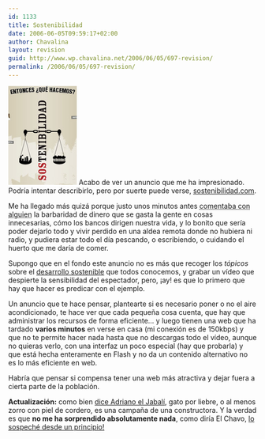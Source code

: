 ```yaml
---
id: 1133
title: Sostenibilidad
date: 2006-06-05T09:59:17+02:00
author: Chavalina
layout: revision
guid: http://www.wp.chavalina.net/2006/06/05/697-revision/
permalink: /2006/06/05/697-revision/
---
```

<img class="imgizqda" src="/imagenes/fotos/sostenibilidad-com.jpg" alt="Imagen de sostenibilidad.com" /> Acabo de ver un anuncio que me ha impresionado.  
Podría intentar describirlo, pero por suerte puede verse, <a href="http://www.sostenibilidad.com/" target="_blank">sostenibilidad.com</a>.

Me ha llegado más quizá porque justo unos minutos antes <acronym title="eufemismo: compartíamos el maldito messenger">comentaba con alguien</acronym> la barbaridad de dinero que se gasta la gente en cosas innecesarias, cómo los bancos dirigen nuestra vida, y lo bonito que sería poder dejarlo todo y vivir perdido en una aldea remota donde no hubiera ni radio, y pudiera estar todo el día pescando, o escribiendo, o cuidando el huerto que me daría de comer.

Supongo que en el fondo este anuncio no es más que recoger los _tópicos_ sobre el <a href="http://es.wikipedia.org/wiki/Desarrollo_sostenible" target="_blank">desarrollo sostenible</a> que todos conocemos, y grabar un vídeo que despierte la sensibilidad del espectador, pero, &iexcl;ay! es que lo primero que hay que hacer es predicar con el ejemplo.

Un anuncio que te hace pensar, plantearte si es necesario poner o no el aire acondicionado, te hace ver que cada peque&ntilde;a cosa cuenta, que hay que administrar los recursos de forma eficiente… y luego tienen una web que ha tardado **varios minutos** en verse en casa (mi conexión es de 150kbps) y que no te permite hacer nada hasta que no descargas todo el vídeo, aunque no quieras verlo, con una interfaz un poco especial (hay que probarla) y que está hecha enteramente en Flash y no da un contenido alternativo no es lo más eficiente en web.

Habría que pensar si compensa tener una web más atractiva y dejar fuera a cierta parte de la población.

**Actualización:** como bien <a href="http://diariodeunjabali.com/archivos/categorias/miniblog/sostenibilidad.html" target="_blank">dice Adriano el Jabalí</a>, gato por liebre, o al menos zorro con piel de cordero, es una campa&ntilde;a de una constructora. Y la verdad es que **no me ha sorprendido absolutamente nada**, como diría El Chavo, <a href="http://youtube.com/results?search=sostenibilidad&#038;search_type=search_videos&#038;search=Search" target="_blank">lo sospeché desde un principio!</a>
